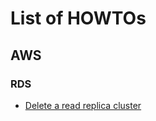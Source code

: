 # List of HOWTOs

## AWS
### RDS
- [Delete a read replica cluster](aws/rds-delete-read-replica-cluster.md)
